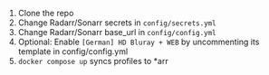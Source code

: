 1. Clone the repo
2. Change Radarr/Sonarr secrets in `config/secrets.yml`
3. Change Radarr/Sonarr base_url in `config/config.yml`
4. Optional: Enable `[German] HD Bluray + WEB` by uncommenting its template in config/config.yml
5. `docker compose up` syncs profiles to *arr
